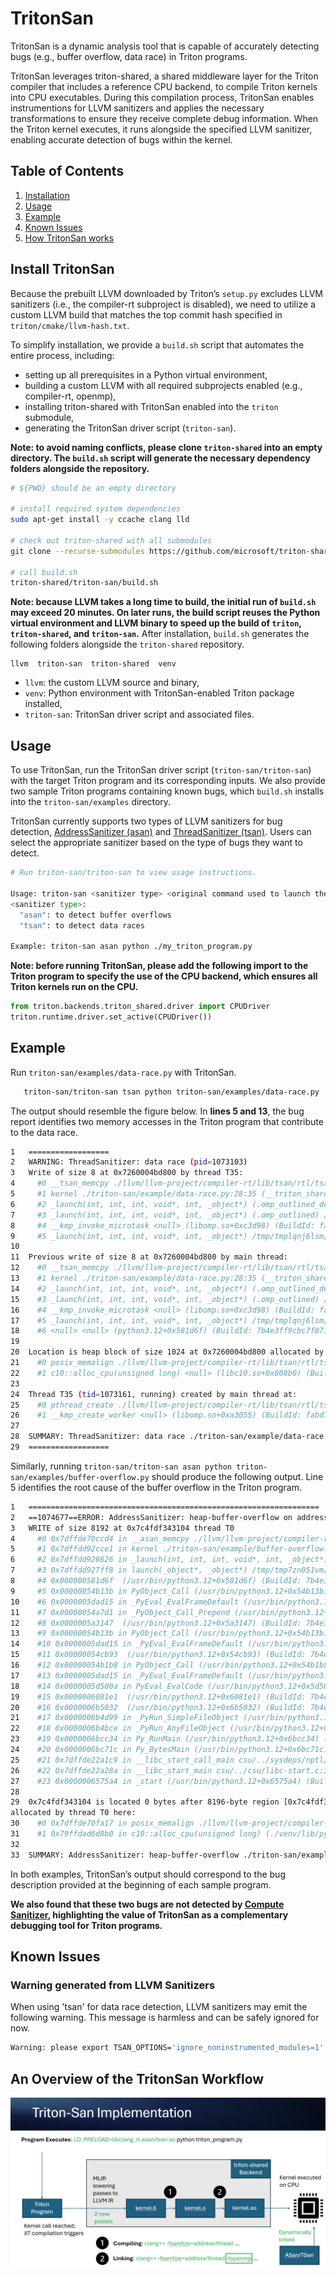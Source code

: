 # TritonSan
TritonSan is a dynamic analysis tool that is capable of accurately detecting bugs (e.g., buffer overflow, data race) in Triton programs. 

TritonSan leverages triton-shared, a shared middleware layer for the Triton compiler that includes a reference CPU backend, to compile Triton kernels into CPU executables. During this compilation process, TritonSan enables instrumentions for LLVM sanitizers and applies the necessary transformations to ensure they receive complete debug information. When the Triton kernel executes, it runs alongside the specified LLVM sanitizer, enabling accurate detection of bugs within the kernel.

## Table of Contents
1. [Installation](#llvm-sanitizer-feature-introduction)
2. [Usage](#usage)
3. [Example](#example)
4. [Known Issues](#known-issues)
5. [How TritonSan works](#an-overview-of-the-tritonsan-workflow)

## Install TritonSan
Because the prebuilt LLVM downloaded by Triton’s `setup.py` excludes LLVM sanitizers (i.e., the compiler-rt subproject is disabled), we need to utilize a custom LLVM build that matches the top commit hash specified in `triton/cmake/llvm-hash.txt`.

To simplify installation, we provide a `build.sh` script that automates the entire process, including:
- setting up all prerequisites in a Python virtual environment, 
- building a custom LLVM with all required subprojects enabled (e.g., compiler-rt, openmp),
- installing triton-shared with TritonSan enabled into the `triton` submodule,
- generating the TritonSan driver script (`triton-san`).

**Note: to avoid naming conflicts, please clone `triton-shared` into an empty directory. The `build.sh` script will generate the necessary dependency folders alongside the repository.**
```sh
# ${PWD} should be an empty directory

# install required system dependencies
sudo apt-get install -y ccache clang lld

# check out triton-shared with all submodules
git clone --recurse-submodules https://github.com/microsoft/triton-shared.git

# call build.sh
triton-shared/triton-san/build.sh
```
**Note: because LLVM takes a long time to build, the initial run of `build.sh` may exceed 20 minutes. On later runs, the build script reuses the Python virtual environment and LLVM binary to speed up the build of `triton`, `triton-shared`, and `triton-san`.**
After installation, `build.sh` generates the following folders alongside the `triton-shared` repository.
```
llvm  triton-san  triton-shared  venv
```
- `llvm`: the custom LLVM source and binary,
- `venv`: Python environment with TritonSan-enabled Triton package installed,
- `triton-san`: TritonSan driver script and associated files.

## Usage
To use TritonSan, run the TritonSan driver script (`triton-san/triton-san`) with the target Triton program and its corresponding inputs. We also provide two sample Triton programs containing known bugs, which `build.sh` installs into the `triton-san/examples` directory.

TritonSan currently supports two types of LLVM sanitizers for bug detection, [AddressSanitizer (asan)](https://clang.llvm.org/docs/AddressSanitizer.html) and [ThreadSanitizer (tsan)](https://clang.llvm.org/docs/ThreadSanitizer.html). Users can select the appropriate sanitizer based on the type of bugs they want to detect.

```sh
# Run triton-san/triton-san to view usage instructions.

Usage: triton-san <sanitizer type> <original command used to launch the triton program...>.
<sanitizer type>:
  "asan": to detect buffer overflows
  "tsan": to detect data races

Example: triton-san asan python ./my_triton_program.py
```

**Note: before running TritonSan, please add the following import to the Triton program to specify the use of the CPU backend, which ensures all Triton kernels run on the CPU.**

```python
from triton.backends.triton_shared.driver import CPUDriver
triton.runtime.driver.set_active(CPUDriver())
```

## Example
Run `triton-san/examples/data-race.py` with TritonSan.
```sh
   triton-san/triton-san tsan python triton-san/examples/data-race.py
```

The output should resemble the figure below. In **lines 5 and 13**, the bug report identifies two memory accesses in the Triton program that contribute to the data race.
```sh
1   ==================
2   WARNING: ThreadSanitizer: data race (pid=1073103)
3   Write of size 8 at 0x7260004bd800 by thread T35:
4     #0 __tsan_memcpy ./llvm/llvm-project/compiler-rt/lib/tsan/rtl/tsan_interceptors_memintrinsics.cpp:27:3 (libclang_rt.tsan.so+0x6d24e) (BuildId: 8abada4307c45d3e9e44a078e3d55102ca9a1dc8)
5     #1 kernel ./triton-san/example/data-race.py:28:35 (__triton_shared_ref_cpu_kernel_launcher.so+0xcdaa)
6     #2 _launch(int, int, int, void*, int, _object*) (.omp_outlined_debug__) /tmp/tmplqnj6lsm/main.cxx:26:11 (__triton_shared_ref_cpu_kernel_launcher.so+0x7bc9)
7     #3 _launch(int, int, int, void*, int, _object*) (.omp_outlined) /tmp/tmplqnj6lsm/main.cxx:20:5 (__triton_shared_ref_cpu_kernel_launcher.so+0x7ca1)
8     #4 __kmp_invoke_microtask <null> (libomp.so+0xc3d98) (BuildId: fabd731ada4172bff4255cc39ed59517c481b7aa)
9     #5 _launch(int, int, int, void*, int, _object*) /tmp/tmplqnj6lsm/main.cxx:20:5 (__triton_shared_ref_cpu_kernel_launcher.so+0x764a)
10
11  Previous write of size 8 at 0x7260004bd800 by main thread:
12    #0 __tsan_memcpy ./llvm/llvm-project/compiler-rt/lib/tsan/rtl/tsan_interceptors_memintrinsics.cpp:27:3 (libclang_rt.tsan.so+0x6d24e) (BuildId: 8abada4307c45d3e9e44a078e3d55102ca9a1dc8)
13    #1 kernel ./triton-san/example/data-race.py:28:35 (__triton_shared_ref_cpu_kernel_launcher.so+0xcdaa)
14    #2 _launch(int, int, int, void*, int, _object*) (.omp_outlined_debug__) /tmp/tmplqnj6lsm/main.cxx:26:11 (__triton_shared_ref_cpu_kernel_launcher.so+0x7bc9)
15    #3 _launch(int, int, int, void*, int, _object*) (.omp_outlined) /tmp/tmplqnj6lsm/main.cxx:20:5 (__triton_shared_ref_cpu_kernel_launcher.so+0x7ca1)
16    #4 __kmp_invoke_microtask <null> (libomp.so+0xc3d98) (BuildId: fabd731ada4172bff4255cc39ed59517c481b7aa)
17    #5 _launch(int, int, int, void*, int, _object*) /tmp/tmplqnj6lsm/main.cxx:20:5 (__triton_shared_ref_cpu_kernel_launcher.so+0x764a)
18    #6 <null> <null> (python3.12+0x581d6f) (BuildId: 7b4e3ff9cbc7f8717dfff5daeb5d187eee8b2088)
19
20  Location is heap block of size 1024 at 0x7260004bd800 allocated by main thread:
21    #0 posix_memalign ./llvm/llvm-project/compiler-rt/lib/tsan/rtl/tsan_interceptors_posix.cpp:882:3 (libclang_rt.tsan.so+0x713f9) (BuildId: 8abada4307c45d3e9e44a078e3d55102ca9a1dc8)
22    #1 c10::alloc_cpu(unsigned long) <null> (libc10.so+0x808b0) (BuildId: d3883d21ef7bef12d89784e7cf1f2ab7d942cc1d)
23
24  Thread T35 (tid=1073161, running) created by main thread at:
25    #0 pthread_create ./llvm/llvm-project/compiler-rt/lib/tsan/rtl/tsan_interceptors_posix.cpp:1051:3 (libclang_rt.tsan.so+0x71aff) (BuildId: 8abada4307c45d3e9e44a078e3d55102ca9a1dc8)
26    #1 __kmp_create_worker <null> (libomp.so+0xa3055) (BuildId: fabd731ada4172bff4255cc39ed59517c481b7aa)
27
28  SUMMARY: ThreadSanitizer: data race ./triton-san/example/data-race.py:28:35 in kernel
29  ==================
```

Similarly, running `triton-san/triton-san asan python triton-san/examples/buffer-overflow.py` should produce the following output. Line 5 identifies the root cause of the buffer overflow in the Triton program.
```sh
1   =================================================================
2   ==1074677==ERROR: AddressSanitizer: heap-buffer-overflow on address 0x7c4fdf343104 at pc 0x7dffde70ccd5 bp 0x7fff04555ca0 sp 0x7fff04555460
3   WRITE of size 8192 at 0x7c4fdf343104 thread T0
4     #0 0x7dffde70ccd4 in __asan_memcpy ./llvm/llvm-project/compiler-rt/lib/asan/asan_interceptors_memintrinsics.cpp:63:3
5     #1 0x7dffdd92cce1 in kernel ./triton-san/example/buffer-overflow.py:28:35
6     #2 0x7dffdd928626 in _launch(int, int, int, void*, int, _object*) /tmp/tmp7zn051vm/main.cxx:26:11
7     #3 0x7dffdd927ff8 in launch(_object*, _object*) /tmp/tmp7zn051vm/main.cxx:106:3
8     #4 0x000000581d6f  (/usr/bin/python3.12+0x581d6f) (BuildId: 7b4e3ff9cbc7f8717dfff5daeb5d187eee8b2088)
9     #5 0x00000054b13b in PyObject_Call (/usr/bin/python3.12+0x54b13b) (BuildId: 7b4e3ff9cbc7f8717dfff5daeb5d187eee8b2088)
10    #6 0x0000005dad15 in _PyEval_EvalFrameDefault (/usr/bin/python3.12+0x5dad15) (BuildId: 7b4e3ff9cbc7f8717dfff5daeb5d187eee8b2088)
11    #7 0x00000054a7d1 in _PyObject_Call_Prepend (/usr/bin/python3.12+0x54a7d1) (BuildId: 7b4e3ff9cbc7f8717dfff5daeb5d187eee8b2088)
12    #8 0x0000005a3147  (/usr/bin/python3.12+0x5a3147) (BuildId: 7b4e3ff9cbc7f8717dfff5daeb5d187eee8b2088)
13    #9 0x00000054b13b in PyObject_Call (/usr/bin/python3.12+0x54b13b) (BuildId: 7b4e3ff9cbc7f8717dfff5daeb5d187eee8b2088)
14    #10 0x0000005dad15 in _PyEval_EvalFrameDefault (/usr/bin/python3.12+0x5dad15) (BuildId: 7b4e3ff9cbc7f8717dfff5daeb5d187eee8b2088)
15    #11 0x00000054cb93  (/usr/bin/python3.12+0x54cb93) (BuildId: 7b4e3ff9cbc7f8717dfff5daeb5d187eee8b2088)
16    #12 0x00000054b1b8 in PyObject_Call (/usr/bin/python3.12+0x54b1b8) (BuildId: 7b4e3ff9cbc7f8717dfff5daeb5d187eee8b2088)
17    #13 0x0000005dad15 in _PyEval_EvalFrameDefault (/usr/bin/python3.12+0x5dad15) (BuildId: 7b4e3ff9cbc7f8717dfff5daeb5d187eee8b2088)
18    #14 0x0000005d500a in PyEval_EvalCode (/usr/bin/python3.12+0x5d500a) (BuildId: 7b4e3ff9cbc7f8717dfff5daeb5d187eee8b2088)
19    #15 0x0000006081e1  (/usr/bin/python3.12+0x6081e1) (BuildId: 7b4e3ff9cbc7f8717dfff5daeb5d187eee8b2088)
20    #16 0x0000006b5032  (/usr/bin/python3.12+0x6b5032) (BuildId: 7b4e3ff9cbc7f8717dfff5daeb5d187eee8b2088)
21    #17 0x0000006b4d99 in _PyRun_SimpleFileObject (/usr/bin/python3.12+0x6b4d99) (BuildId: 7b4e3ff9cbc7f8717dfff5daeb5d187eee8b2088)
22    #18 0x0000006b4bce in _PyRun_AnyFileObject (/usr/bin/python3.12+0x6b4bce) (BuildId: 7b4e3ff9cbc7f8717dfff5daeb5d187eee8b2088)
23    #19 0x0000006bcc34 in Py_RunMain (/usr/bin/python3.12+0x6bcc34) (BuildId: 7b4e3ff9cbc7f8717dfff5daeb5d187eee8b2088)
24    #20 0x0000006bc71c in Py_BytesMain (/usr/bin/python3.12+0x6bc71c) (BuildId: 7b4e3ff9cbc7f8717dfff5daeb5d187eee8b2088)
25    #21 0x7dffde22a1c9 in __libc_start_call_main csu/../sysdeps/nptl/libc_start_call_main.h:58:16
26    #22 0x7dffde22a28a in __libc_start_main csu/../csu/libc-start.c:360:3
27    #23 0x0000006575a4 in _start (/usr/bin/python3.12+0x6575a4) (BuildId: 7b4e3ff9cbc7f8717dfff5daeb5d187eee8b2088)
28
29  0x7c4fdf343104 is located 0 bytes after 8196-byte region [0x7c4fdf341100,0x7c4fdf343104)
allocated by thread T0 here:
30    #0 0x7dffde70fa17 in posix_memalign ./llvm/llvm-project/compiler-rt/lib/asan/asan_malloc_linux.cpp:139:3
31    #1 0x79ffdad6d8b0 in c10::alloc_cpu(unsigned long) (./venv/lib/python3.12/site-packages/torch/lib/libc10.so+0x808b0) (BuildId: d3883d21ef7bef12d89784e7cf1f2ab7d942cc1d)
32
33  SUMMARY: AddressSanitizer: heap-buffer-overflow ./triton-san/example/buffer-overflow.py:28:35 in kernel
```

In both examples, TritonSan’s output should correspond to the bug description provided at the beginning of each sample program. 

**We also found that these two bugs are not detected by [Compute Sanitizer](https://triton-lang.org/main/programming-guide/chapter-3/debugging.html#using-third-party-tools), highlighting the value of TritonSan as a complementary debugging tool for Triton programs.**

## Known Issues
### Warning generated from LLVM Sanitizers
When using 'tsan' for data race detection, LLVM sanitizers may emit the following warning. This message is harmless and can be safely ignored for now.

```sh
Warning: please export TSAN_OPTIONS='ignore_noninstrumented_modules=1' to avoid false positive reports from the OpenMP runtime!
```

## An Overview of the TritonSan Workflow
![A figure illustrating TritonSan's workflow. TritonSan uses the LD_PRELOAD environment variable to initialize the selected LLVM sanitizer before launching the Triton program. For each encountered Triton kernel, it applies an instrumentation pass on the generated LLVM IR and links the result with the sanitizer's runtime library. Finally, TritonSan executes the Triton kernel on the CPU to perform dynamic analysis and detect potential bugs.](image/workflow.png)